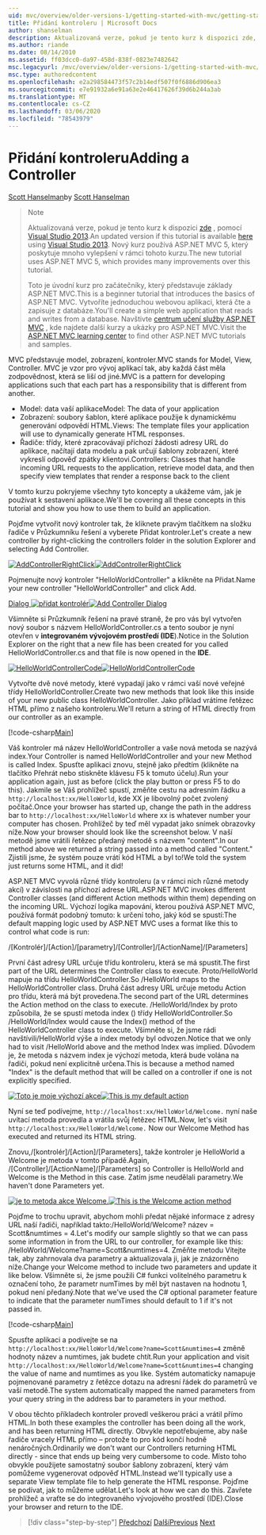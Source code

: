 ```yaml
---
uid: mvc/overview/older-versions-1/getting-started-with-mvc/getting-started-with-mvc-part2
title: Přidání kontroleru | Microsoft Docs
author: shanselman
description: Aktualizovaná verze, pokud je tento kurz k dispozici zde, pomocí Visual Studio 2013. Nový kurz používá ASP.NET MVC 5, který poskytuje mnoho vylepšení oproti t...
ms.author: riande
ms.date: 08/14/2010
ms.assetid: ff03dcc0-da97-458d-838f-0823e7482642
msc.legacyurl: /mvc/overview/older-versions-1/getting-started-with-mvc/getting-started-with-mvc-part2
msc.type: authoredcontent
ms.openlocfilehash: e2a298584473f57c2b14edf507f0f6886d906ea3
ms.sourcegitcommit: e7e91932a6e91a63e2e46417626f39d6b244a3ab
ms.translationtype: MT
ms.contentlocale: cs-CZ
ms.lasthandoff: 03/06/2020
ms.locfileid: "78543979"
---
```

# <a name="adding-a-controller"></a><span data-ttu-id="bbcaf-104">Přidání kontroleru</span><span class="sxs-lookup"><span data-stu-id="bbcaf-104">Adding a Controller</span></span>

<span data-ttu-id="bbcaf-105">[Scott Hanselman](https://github.com/shanselman)</span><span class="sxs-lookup"><span data-stu-id="bbcaf-105">by [Scott Hanselman](https://github.com/shanselman)</span></span>

> > [!NOTE]
> > <span data-ttu-id="bbcaf-106">Aktualizovaná verze, pokud je tento kurz k dispozici [zde](../../getting-started/introduction/getting-started.md) , pomocí [Visual Studio 2013](https://my.visualstudio.com/Downloads?q=visual%20studio%202013).</span><span class="sxs-lookup"><span data-stu-id="bbcaf-106">An updated version if this tutorial is available [here](../../getting-started/introduction/getting-started.md) using [Visual Studio 2013](https://my.visualstudio.com/Downloads?q=visual%20studio%202013).</span></span> <span data-ttu-id="bbcaf-107">Nový kurz používá ASP.NET MVC 5, který poskytuje mnoho vylepšení v rámci tohoto kurzu.</span><span class="sxs-lookup"><span data-stu-id="bbcaf-107">The new tutorial uses ASP.NET MVC 5, which provides many improvements over this tutorial.</span></span>
>
>
> <span data-ttu-id="bbcaf-108">Toto je úvodní kurz pro začátečníky, který představuje základy ASP.NET MVC.</span><span class="sxs-lookup"><span data-stu-id="bbcaf-108">This is a beginner tutorial that introduces the basics of ASP.NET MVC.</span></span> <span data-ttu-id="bbcaf-109">Vytvoříte jednoduchou webovou aplikaci, která čte a zapisuje z databáze.</span><span class="sxs-lookup"><span data-stu-id="bbcaf-109">You'll create a simple web application that reads and writes from a database.</span></span> <span data-ttu-id="bbcaf-110">Navštivte [centrum učení služby ASP.NET MVC](../../../index.md) , kde najdete další kurzy a ukázky pro ASP.NET MVC.</span><span class="sxs-lookup"><span data-stu-id="bbcaf-110">Visit the [ASP.NET MVC learning center](../../../index.md) to find other ASP.NET MVC tutorials and samples.</span></span>

<span data-ttu-id="bbcaf-111">MVC představuje model, zobrazení, kontroler.</span><span class="sxs-lookup"><span data-stu-id="bbcaf-111">MVC stands for Model, View, Controller.</span></span> <span data-ttu-id="bbcaf-112">MVC je vzor pro vývoj aplikací tak, aby každá část měla zodpovědnost, která se liší od jiné.</span><span class="sxs-lookup"><span data-stu-id="bbcaf-112">MVC is a pattern for developing applications such that each part has a responsibility that is different from another.</span></span>

- <span data-ttu-id="bbcaf-113">Model: data vaší aplikace</span><span class="sxs-lookup"><span data-stu-id="bbcaf-113">Model: The data of your application</span></span>
- <span data-ttu-id="bbcaf-114">Zobrazení: soubory šablon, které aplikace použije k dynamickému generování odpovědí HTML.</span><span class="sxs-lookup"><span data-stu-id="bbcaf-114">Views: The template files your application will use to dynamically generate HTML responses.</span></span>
- <span data-ttu-id="bbcaf-115">Řadiče: třídy, které zpracovávají příchozí žádosti adresy URL do aplikace, načítají data modelu a pak určují šablony zobrazení, které vykreslí odpověď zpátky klientovi.</span><span class="sxs-lookup"><span data-stu-id="bbcaf-115">Controllers: Classes that handle incoming URL requests to the application, retrieve model data, and then specify view templates that render a response back to the client</span></span>

<span data-ttu-id="bbcaf-116">V tomto kurzu pokryjeme všechny tyto koncepty a ukážeme vám, jak je používat k sestavení aplikace.</span><span class="sxs-lookup"><span data-stu-id="bbcaf-116">We'll be covering all these concepts in this tutorial and show you how to use them to build an application.</span></span>

<span data-ttu-id="bbcaf-117">Pojďme vytvořit nový kontroler tak, že kliknete pravým tlačítkem na složku řadiče v Průzkumníku řešení a vyberete Přidat kontroler.</span><span class="sxs-lookup"><span data-stu-id="bbcaf-117">Let's create a new controller by right-clicking the controllers folder in the solution Explorer and selecting Add Controller.</span></span>

<span data-ttu-id="bbcaf-118">[![AddControllerRightClick](getting-started-with-mvc-part2/_static/image2.png)](getting-started-with-mvc-part2/_static/image1.png)</span><span class="sxs-lookup"><span data-stu-id="bbcaf-118">[![AddControllerRightClick](getting-started-with-mvc-part2/_static/image2.png)](getting-started-with-mvc-part2/_static/image1.png)</span></span>

<span data-ttu-id="bbcaf-119">Pojmenujte nový kontroler "HelloWorldController" a klikněte na Přidat.</span><span class="sxs-lookup"><span data-stu-id="bbcaf-119">Name your new controller "HelloWorldController" and click Add.</span></span>

<span data-ttu-id="bbcaf-120">[Dialog ![přidat kontrolér](getting-started-with-mvc-part2/_static/image4.png)](getting-started-with-mvc-part2/_static/image3.png)</span><span class="sxs-lookup"><span data-stu-id="bbcaf-120">[![Add Controller Dialog](getting-started-with-mvc-part2/_static/image4.png)](getting-started-with-mvc-part2/_static/image3.png)</span></span>

<span data-ttu-id="bbcaf-121">Všimněte si Průzkumník řešení na pravé straně, že pro vás byl vytvořen nový soubor s názvem HelloWorldController.cs a tento soubor je nyní otevřen v **integrovaném vývojovém prostředí (IDE**).</span><span class="sxs-lookup"><span data-stu-id="bbcaf-121">Notice in the Solution Explorer on the right that a new file has been created for you called HelloWorldController.cs and that file is now opened in the **IDE**.</span></span>

<span data-ttu-id="bbcaf-122">[![HelloWorldControllerCode](getting-started-with-mvc-part2/_static/image6.png)](getting-started-with-mvc-part2/_static/image5.png)</span><span class="sxs-lookup"><span data-stu-id="bbcaf-122">[![HelloWorldControllerCode](getting-started-with-mvc-part2/_static/image6.png)](getting-started-with-mvc-part2/_static/image5.png)</span></span>

<span data-ttu-id="bbcaf-123">Vytvořte dvě nové metody, které vypadají jako v rámci vaší nové veřejné třídy HelloWorldController.</span><span class="sxs-lookup"><span data-stu-id="bbcaf-123">Create two new methods that look like this inside of your new public class HelloWorldController.</span></span> <span data-ttu-id="bbcaf-124">Jako příklad vrátíme řetězec HTML přímo z našeho kontroleru.</span><span class="sxs-lookup"><span data-stu-id="bbcaf-124">We'll return a string of HTML directly from our controller as an example.</span></span>

[!code-csharp[Main](getting-started-with-mvc-part2/samples/sample1.cs)]

<span data-ttu-id="bbcaf-125">Váš kontroler má název HelloWorldController a vaše nová metoda se nazývá index.</span><span class="sxs-lookup"><span data-stu-id="bbcaf-125">Your Controller is named HelloWorldController and your new Method is called Index.</span></span> <span data-ttu-id="bbcaf-126">Spusťte aplikaci znovu, stejně jako předtím (klikněte na tlačítko Přehrát nebo stiskněte klávesu F5 k tomuto účelu).</span><span class="sxs-lookup"><span data-stu-id="bbcaf-126">Run your application again, just as before (click the play button or press F5 to do this).</span></span> <span data-ttu-id="bbcaf-127">Jakmile se Váš prohlížeč spustí, změňte cestu na adresním řádku a `http://localhost:xx/HelloWorld`, kde XX je libovolný počet zvolený počítač.</span><span class="sxs-lookup"><span data-stu-id="bbcaf-127">Once your browser has started up, change the path in the address bar to `http://localhost:xx/HelloWorld` where xx is whatever number your computer has chosen.</span></span> <span data-ttu-id="bbcaf-128">Prohlížeč by teď měl vypadat jako snímek obrazovky níže.</span><span class="sxs-lookup"><span data-stu-id="bbcaf-128">Now your browser should look like the screenshot below.</span></span> <span data-ttu-id="bbcaf-129">V naší metodě jsme vrátili řetězec předaný metodě s názvem "content".</span><span class="sxs-lookup"><span data-stu-id="bbcaf-129">In our method above we returned a string passed into a method called "Content."</span></span> <span data-ttu-id="bbcaf-130">Zjistili jsme, že systém pouze vrátí kód HTML a byl to!</span><span class="sxs-lookup"><span data-stu-id="bbcaf-130">We told the system just returns some HTML, and it did!</span></span>

<span data-ttu-id="bbcaf-131">ASP.NET MVC vyvolá různé třídy kontroleru (a v rámci nich různé metody akcí) v závislosti na příchozí adrese URL.</span><span class="sxs-lookup"><span data-stu-id="bbcaf-131">ASP.NET MVC invokes different Controller classes (and different Action methods within them) depending on the incoming URL.</span></span> <span data-ttu-id="bbcaf-132">Výchozí logika mapování, kterou používá ASP.NET MVC, používá formát podobný tomuto: k určení toho, jaký kód se spustí:</span><span class="sxs-lookup"><span data-stu-id="bbcaf-132">The default mapping logic used by ASP.NET MVC uses a format like this to control what code is run:</span></span>

<span data-ttu-id="bbcaf-133">/[Kontrolér]/[Action]/[parametry]</span><span class="sxs-lookup"><span data-stu-id="bbcaf-133">/[Controller]/[ActionName]/[Parameters]</span></span>

<span data-ttu-id="bbcaf-134">První část adresy URL určuje třídu kontroleru, která se má spustit.</span><span class="sxs-lookup"><span data-stu-id="bbcaf-134">The first part of the URL determines the Controller class to execute.</span></span> <span data-ttu-id="bbcaf-135">Proto/HelloWorld mapuje na třídu HelloWorldController.</span><span class="sxs-lookup"><span data-stu-id="bbcaf-135">So /HelloWorld maps to the HelloWorldController class.</span></span> <span data-ttu-id="bbcaf-136">Druhá část adresy URL určuje metodu Action pro třídu, která má být provedena.</span><span class="sxs-lookup"><span data-stu-id="bbcaf-136">The second part of the URL determines the Action method on the class to execute.</span></span> <span data-ttu-id="bbcaf-137">/HelloWorld/Index by proto způsobila, že se spustí metoda index () třídy HelloWorldController.</span><span class="sxs-lookup"><span data-stu-id="bbcaf-137">So /HelloWorld/Index would cause the Index() method of the HelloWorldController class to execute.</span></span> <span data-ttu-id="bbcaf-138">Všimněte si, že jsme rádi navštívili/HelloWorld výše a index metody byl odvozen.</span><span class="sxs-lookup"><span data-stu-id="bbcaf-138">Notice that we only had to visit /HelloWorld above and the method Index was implied.</span></span> <span data-ttu-id="bbcaf-139">Důvodem je, že metoda s názvem index je výchozí metoda, která bude volána na řadiči, pokud není explicitně určena.</span><span class="sxs-lookup"><span data-stu-id="bbcaf-139">This is because a method named "Index" is the default method that will be called on a controller if one is not explicitly specified.</span></span>

<span data-ttu-id="bbcaf-140">[![Toto je moje výchozí akce](getting-started-with-mvc-part2/_static/image8.png)](getting-started-with-mvc-part2/_static/image7.png)</span><span class="sxs-lookup"><span data-stu-id="bbcaf-140">[![This is my default action](getting-started-with-mvc-part2/_static/image8.png)](getting-started-with-mvc-part2/_static/image7.png)</span></span>

<span data-ttu-id="bbcaf-141">Nyní se teď podívejme, `http://localhost:xx/HelloWorld/Welcome.` nyní naše uvítací metoda provedla a vrátila svůj řetězec HTML.</span><span class="sxs-lookup"><span data-stu-id="bbcaf-141">Now, let's visit `http://localhost:xx/HelloWorld/Welcome.` Now our Welcome Method has executed and returned its HTML string.</span></span>

<span data-ttu-id="bbcaf-142">Znovu,/[kontrolér]/[Action]/[Parameters], takže kontroler je HelloWorld a Welcome je metoda v tomto případě.</span><span class="sxs-lookup"><span data-stu-id="bbcaf-142">Again, /[Controller]/[ActionName]/[Parameters] so Controller is HelloWorld and Welcome is the Method in this case.</span></span> <span data-ttu-id="bbcaf-143">Zatím jsme neudělali parametry.</span><span class="sxs-lookup"><span data-stu-id="bbcaf-143">We haven't done Parameters yet.</span></span>

<span data-ttu-id="bbcaf-144">[![je to metoda akce Welcome.](getting-started-with-mvc-part2/_static/image10.png)](getting-started-with-mvc-part2/_static/image9.png)</span><span class="sxs-lookup"><span data-stu-id="bbcaf-144">[![This is the Welcome action method](getting-started-with-mvc-part2/_static/image10.png)](getting-started-with-mvc-part2/_static/image9.png)</span></span>

<span data-ttu-id="bbcaf-145">Pojďme to trochu upravit, abychom mohli předat nějaké informace z adresy URL naší řadiči, například takto:/HelloWorld/Welcome? název = Scott&amp;numtimes = 4.</span><span class="sxs-lookup"><span data-stu-id="bbcaf-145">Let's modify our sample slightly so that we can pass some information in from the URL to our controller, for example like this: /HelloWorld/Welcome?name=Scott&amp;numtimes=4.</span></span> <span data-ttu-id="bbcaf-146">Změňte metodu Vítejte tak, aby zahrnovala dva parametry a aktualizovala ji, jak je znázorněno níže.</span><span class="sxs-lookup"><span data-stu-id="bbcaf-146">Change your Welcome method to include two parameters and update it like below.</span></span> <span data-ttu-id="bbcaf-147">Všimněte si, že jsme použili C# funkci volitelného parametru k označení toho, že parametr numTimes by měl být nastaven na hodnotu 1, pokud není předaný.</span><span class="sxs-lookup"><span data-stu-id="bbcaf-147">Note that we've used the C# optional parameter feature to indicate that the parameter numTimes should default to 1 if it's not passed in.</span></span>

[!code-csharp[Main](getting-started-with-mvc-part2/samples/sample2.cs)]

<span data-ttu-id="bbcaf-148">Spusťte aplikaci a podívejte se na `http://localhost:xx/HelloWorld/Welcome?name=Scott&numtimes=4` změně hodnoty název a numtimes, jak budete chtít.</span><span class="sxs-lookup"><span data-stu-id="bbcaf-148">Run your application and visit `http://localhost:xx/HelloWorld/Welcome?name=Scott&numtimes=4` changing the value of name and numtimes as you like.</span></span> <span data-ttu-id="bbcaf-149">Systém automaticky namapuje pojmenované parametry z řetězce dotazu na adresní řádek do parametrů ve vaší metodě.</span><span class="sxs-lookup"><span data-stu-id="bbcaf-149">The system automatically mapped the named parameters from your query string in the address bar to parameters in your method.</span></span>

<span data-ttu-id="bbcaf-150">V obou těchto příkladech kontroler provedl veškerou práci a vrátil přímo HTML.</span><span class="sxs-lookup"><span data-stu-id="bbcaf-150">In both these examples the controller has been doing all the work, and has been returning HTML directly.</span></span> <span data-ttu-id="bbcaf-151">Obvykle nepotřebujeme, aby naše řadiče vracely HTML přímo – protože to pro kód končí hodně nenáročných.</span><span class="sxs-lookup"><span data-stu-id="bbcaf-151">Ordinarily we don't want our Controllers returning HTML directly - since that ends up being very cumbersome to code.</span></span> <span data-ttu-id="bbcaf-152">Místo toho obvykle použijete samostatný soubor šablony zobrazení, který vám pomůžeme vygenerovat odpověď HTML.</span><span class="sxs-lookup"><span data-stu-id="bbcaf-152">Instead we'll typically use a separate View template file to help generate the HTML response.</span></span> <span data-ttu-id="bbcaf-153">Pojďme se podívat, jak to můžeme udělat.</span><span class="sxs-lookup"><span data-stu-id="bbcaf-153">Let's look at how we can do this.</span></span> <span data-ttu-id="bbcaf-154">Zavřete prohlížeč a vraťte se do integrovaného vývojového prostředí (IDE).</span><span class="sxs-lookup"><span data-stu-id="bbcaf-154">Close your browser and return to the IDE.</span></span>

> [!div class="step-by-step"]
> <span data-ttu-id="bbcaf-155">[Předchozí](getting-started-with-mvc-part1.md)
> [Další](getting-started-with-mvc-part3.md)</span><span class="sxs-lookup"><span data-stu-id="bbcaf-155">[Previous](getting-started-with-mvc-part1.md)
[Next](getting-started-with-mvc-part3.md)</span></span>
